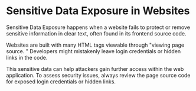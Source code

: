 # Sensitive Data Exposure in Websites 

Sensitive Data Exposure happens when a website fails to protect or remove sensitive information in clear text, often found in its frontend source code. 

Websites are built with many HTML tags viewable through "viewing page source. " Developers might mistakenly leave login credentials or hidden links in the code. 

This sensitive data can help attackers gain further access within the web application. To assess security issues, always review the page source code for exposed login credentials or hidden links.